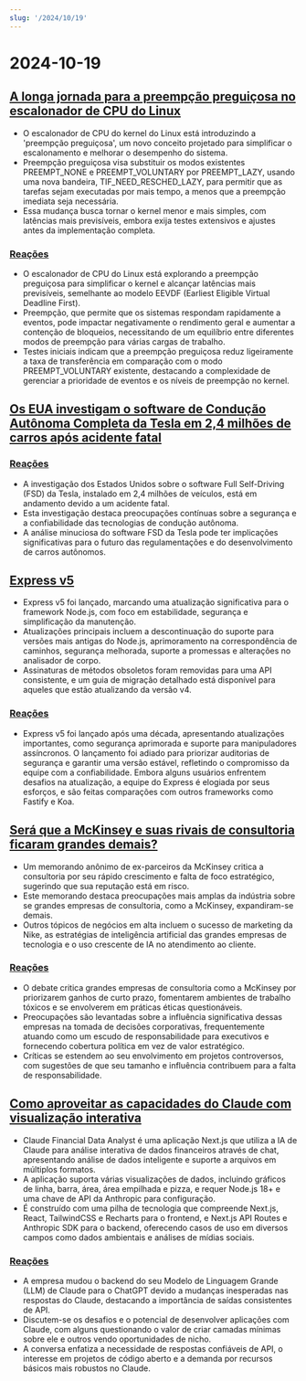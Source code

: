 ```yaml
---
slug: '/2024/10/19'
---
```


# 2024-10-19

## [A longa jornada para a preempção preguiçosa no escalonador de CPU do Linux](https://lwn.net/SubscriberLink/994322/45aa5211a50bc63a/)

- O escalonador de CPU do kernel do Linux está introduzindo a 'preempção preguiçosa', um novo conceito projetado para simplificar o escalonamento e melhorar o desempenho do sistema.
- Preempção preguiçosa visa substituir os modos existentes PREEMPT_NONE e PREEMPT_VOLUNTARY por PREEMPT_LAZY, usando uma nova bandeira, TIF_NEED_RESCHED_LAZY, para permitir que as tarefas sejam executadas por mais tempo, a menos que a preempção imediata seja necessária.
- Essa mudança busca tornar o kernel menor e mais simples, com latências mais previsíveis, embora exija testes extensivos e ajustes antes da implementação completa.

### [Reações](https://news.ycombinator.com/item?id=41886256)

- O escalonador de CPU do Linux está explorando a preempção preguiçosa para simplificar o kernel e alcançar latências mais previsíveis, semelhante ao modelo EEVDF (Earliest Eligible Virtual Deadline First).
- Preempção, que permite que os sistemas respondam rapidamente a eventos, pode impactar negativamente o rendimento geral e aumentar a contenção de bloqueios, necessitando de um equilíbrio entre diferentes modos de preempção para várias cargas de trabalho.
- Testes iniciais indicam que a preempção preguiçosa reduz ligeiramente a taxa de transferência em comparação com o modo PREEMPT_VOLUNTARY existente, destacando a complexidade de gerenciar a prioridade de eventos e os níveis de preempção no kernel.

## [Os EUA investigam o software de Condução Autônoma Completa da Tesla em 2,4 milhões de carros após acidente fatal](https://www.reuters.com/business/autos-transportation/nhtsa-opens-probe-into-24-mln-tesla-vehicles-over-full-self-driving-collisions-2024-10-18/)

### [Reações](https://news.ycombinator.com/item?id=41884740)

- A investigação dos Estados Unidos sobre o software Full Self-Driving (FSD) da Tesla, instalado em 2,4 milhões de veículos, está em andamento devido a um acidente fatal.
- Esta investigação destaca preocupações contínuas sobre a segurança e a confiabilidade das tecnologias de condução autônoma.
- A análise minuciosa do software FSD da Tesla pode ter implicações significativas para o futuro das regulamentações e do desenvolvimento de carros autônomos.

## [Express v5](https://expressjs.com/2024/10/15/v5-release.html)

- Express v5 foi lançado, marcando uma atualização significativa para o framework Node.js, com foco em estabilidade, segurança e simplificação da manutenção.
- Atualizações principais incluem a descontinuação do suporte para versões mais antigas do Node.js, aprimoramento na correspondência de caminhos, segurança melhorada, suporte a promessas e alterações no analisador de corpo.
- Assinaturas de métodos obsoletos foram removidas para uma API consistente, e um guia de migração detalhado está disponível para aqueles que estão atualizando da versão v4.

### [Reações](https://news.ycombinator.com/item?id=41882955)

- Express v5 foi lançado após uma década, apresentando atualizações importantes, como segurança aprimorada e suporte para manipuladores assíncronos. O lançamento foi adiado para priorizar auditorias de segurança e garantir uma versão estável, refletindo o compromisso da equipe com a confiabilidade. Embora alguns usuários enfrentem desafios na atualização, a equipe do Express é elogiada por seus esforços, e são feitas comparações com outros frameworks como Fastify e Koa.

## [Será que a McKinsey e suas rivais de consultoria ficaram grandes demais?](https://www.economist.com/business/2024/03/25/have-mckinsey-and-its-consulting-rivals-got-too-big)

- Um memorando anônimo de ex-parceiros da McKinsey critica a consultoria por seu rápido crescimento e falta de foco estratégico, sugerindo que sua reputação está em risco.
- Este memorando destaca preocupações mais amplas da indústria sobre se grandes empresas de consultoria, como a McKinsey, expandiram-se demais.
- Outros tópicos de negócios em alta incluem o sucesso de marketing da Nike, as estratégias de inteligência artificial das grandes empresas de tecnologia e o uso crescente de IA no atendimento ao cliente.

### [Reações](https://news.ycombinator.com/item?id=41888061)

- O debate critica grandes empresas de consultoria como a McKinsey por priorizarem ganhos de curto prazo, fomentarem ambientes de trabalho tóxicos e se envolverem em práticas éticas questionáveis.
- Preocupações são levantadas sobre a influência significativa dessas empresas na tomada de decisões corporativas, frequentemente atuando como um escudo de responsabilidade para executivos e fornecendo cobertura política em vez de valor estratégico.
- Críticas se estendem ao seu envolvimento em projetos controversos, com sugestões de que seu tamanho e influência contribuem para a falta de responsabilidade.

## [Como aproveitar as capacidades do Claude com visualização interativa](https://github.com/anthropics/anthropic-quickstarts/tree/main/financial-data-analyst)

- Claude Financial Data Analyst é uma aplicação Next.js que utiliza a IA de Claude para análise interativa de dados financeiros através de chat, apresentando análise de dados inteligente e suporte a arquivos em múltiplos formatos.
- A aplicação suporta várias visualizações de dados, incluindo gráficos de linha, barra, área, área empilhada e pizza, e requer Node.js 18+ e uma chave de API da Anthropic para configuração.
- É construído com uma pilha de tecnologia que compreende Next.js, React, TailwindCSS e Recharts para o frontend, e Next.js API Routes e Anthropic SDK para o backend, oferecendo casos de uso em diversos campos como dados ambientais e análises de mídias sociais.

### [Reações](https://news.ycombinator.com/item?id=41885231)

- A empresa mudou o backend do seu Modelo de Linguagem Grande (LLM) de Claude para o ChatGPT devido a mudanças inesperadas nas respostas do Claude, destacando a importância de saídas consistentes de API.
- Discutem-se os desafios e o potencial de desenvolver aplicações com Claude, com alguns questionando o valor de criar camadas mínimas sobre ele e outros vendo oportunidades de nicho.
- A conversa enfatiza a necessidade de respostas confiáveis de API, o interesse em projetos de código aberto e a demanda por recursos básicos mais robustos no Claude.

<head>
  <meta property="og:title" content="A longa jornada para a preempção preguiçosa no escalonador de CPU do Linux" />
  <meta property="og:type" content="website" />
  <meta property="og:image" content="https://og.cho.sh/api/og/?title=A%20longa%20jornada%20para%20a%20preemp%C3%A7%C3%A3o%20pregui%C3%A7osa%20no%20escalonador%20de%20CPU%20do%20Linux&subheading=s%C3%A1bado%2C%2019%20de%20outubro%20de%202024%3A%20Resumo%20do%20Hacker%20News" />
</head>

